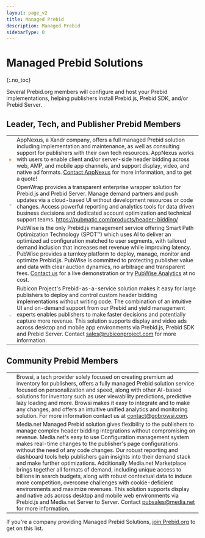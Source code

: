 ```yaml
---
layout: page_v2
title: Managed Prebid
description: Managed Prebid
sidebarType: 0
---
```


# Managed Prebid Solutions
{:.no_toc}

Several Prebid.org members will configure and host your Prebid implementations, helping publishers install Prebid.js, Prebid SDK, and/or Prebid Server.

<h2>Leader, Tech, and Publisher Prebid Members</h2>

<table class="cellpadding">
<tr><td><a href="https://www.appnexus.com/en/publishers/header-bidding"><img src="/assets/images/partners/founders/appnexus.png" width="100"></a></td>
<td>AppNexus, a Xandr company, offers a full managed Prebid solution including implementation and maintenance, as well as consulting support for publishers with their own tech resources. AppNexus works with users to enable client and/or server-side header bidding across web, AMP, and mobile app channels, and support display, video, and native ad formats. <a href="https://www.appnexus.com/contact">Contact AppNexus</a> for more information, and to get a quote! </td>
</tr>
<tr><td><a href="https://pubmatic.com/products/header-bidding/"><img src="/assets/images/partners/leader/pubmatic.png" width="100"></a></td><td>OpenWrap provides a transparent enterprise wrapper solution for Prebid.js and Prebid Server. Manage demand partners and push updates via a cloud-based UI without development resources or code changes. Access powerful reporting and analytics tools for data driven business decisions and dedicated account optimization and technical support teams. <a href="https://pubmatic.com/products/header-bidding/">https://pubmatic.com/products/header-bidding/</a>
</td></tr>
<tr><td><a href="https://pubwise.io"><img src="/assets/images/partners/publisher/Pubwise-logo.png" width="100"></a></td><td>PubWise is the only Prebid.js management service offering Smart Path Optimization Technology (SPOT™) which uses AI to deliver an optimized ad configuration matched to user segments, with tailored demand inclusion that increases net revenue while improving latency. PubWise provides a turnkey platform to deploy, manage, monitor and optimize Prebid.js. PubWise is committed to protecting publisher value and data with clear auction dynamics, no arbitrage and transparent fees. <a href="https://meetings.hubspot.com/rachael26">Contact us</a> for a live demonstration or try <a href="https://admin.pubwise.io/register">PubWise Analytics</a> at no cost.  
</td></tr>
<tr><td><a href="https://rubiconproject.com/header-bidding-for-publishers/"><img src="/assets/images/partners/founders/rubicon.png" width="100"></a></td>
<td>Rubicon Project's Prebid-as-a-service solution makes it easy for large publishers to deploy and control custom header bidding implementations without writing code. The combination of an intuitive UI and on-demand support from our Prebid and yield management experts enables publishers to make faster decisions and potentially capture more revenue. This solution supports display and video ads across desktop and mobile app environments via Prebid.js, Prebid SDK and Prebid Server.  Contact <a href="mailto: sales@rubiconproject.com">sales@rubiconproject.com</a> for more information.</td></tr>
</table>

<h2>Community Prebid Members</h2>

<table class="cellpadding">
<tr><td><a href="https://gobrowsi.com"><img src="/assets/images/partners/community/Browsi-Logo.png" width="100"></a></td>
<td>Browsi, a tech provider solely focused on creating premium ad inventory for publishers, offers a fully managed Prebid solution service focused on personalization and speed, along with other AI-based solutions for inventory such as user viewability predictions, predictive lazy loading and more. Browsi makes it easy to integrate and to make any changes, and offers an intuitive unified analytics and monitoring solution. For more information contact us at <a href="mailto: contact@gobrowsi.com">contact@gobrowsi.com</a>.
</td></tr>
<tr><td><a href="https://media.net"><img src="/assets/images/partners/community/MediaNet_Logo.png" width="100"></a></td>
<td>Media.net Managed Prebid solution gives flexibility to the publishers to manage complex header bidding integrations without compromising on revenue. Media.net's easy to use Configuration management system makes real-time changes to the publisher's page configurations without the need of any code changes. Our robust reporting and dashboard tools help publishers gain insights into their demand stack and make further optimizations. Additionally Media.net Marketplace brings together all formats of demand, including unique access to billions in search budgets, along with robust contextual data to induce more competition, overcome challenges with cookie-deficient environments and maximize revenues. This solution supports display and native ads across desktop and mobile web environments via Prebid.js and Media.net Server to Server. Contact <a href="mailto: pubsales@media.net">pubsales@media.net</a> for more information.   
</td></tr>
</table>


If you're a company providing Managed Prebid Solutions, [join Prebid.org](/overview/what-is-prebid-org.html) to get on this list.
